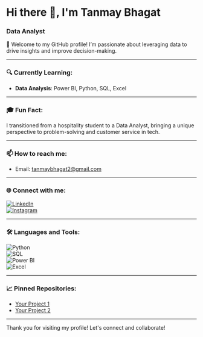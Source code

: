# Hi there 👋, I'm Tanmay Bhagat  

### Data Analyst   

🌟 Welcome to my GitHub profile! I’m passionate about leveraging data to drive insights and improve decision-making.  

---  

### 🔍 Currently Learning:  
- **Data Analysis**: Power BI, Python, SQL, Excel  

---  

### 🎓 Fun Fact:  
I transitioned from a hospitality student to a Data Analyst, bringing a unique perspective to problem-solving and customer service in tech.  

---  

### 📫 How to reach me:  
- Email: [tanmaybhagat2@gmail.com](mailto:tanmaybhagat2@gmail.com)  

---  

### 🌐 Connect with me:  
[![LinkedIn](https://img.shields.io/badge/LinkedIn-0077B5?style=flat&logo=linkedin&logoColor=white)](https://www.linkedin.com/in/tanmaybhagatt/)  
[![Instagram](https://img.shields.io/badge/Instagram-E4405F?style=flat&logo=instagram&logoColor=white)](https://www.instagram.com/tanmay_bhagat_11/)  

---  

### 🛠️ Languages and Tools:  
![Python](https://img.shields.io/badge/Python-3776AB?style=flat&logo=python&logoColor=white)  
![SQL](https://img.shields.io/badge/MySQL-4479A1?style=flat&logo=mysql&logoColor=white)  
![Power BI](https://img.shields.io/badge/Power_BI-F2C94C?style=flat&logo=powerbi&logoColor=black)  
![Excel](https://cdn.jsdelivr.net/gh/devicons/devicon/icons/microsoftexcel/microsoftexcel-original.svg)  

---  

### 📈 Pinned Repositories:  
- [Your Project 1](https://github.com/TanmayBhagat/Sales-Finance-Analytics)  
- [Your Project 2](https://github.com/yourusername/project2)  

---  

Thank you for visiting my profile! Let's connect and collaborate!
